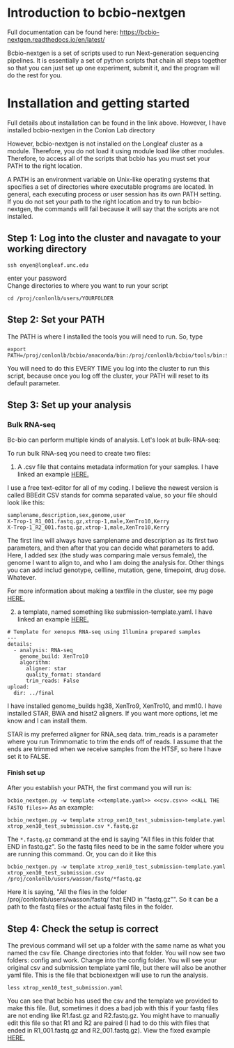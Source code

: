 # Introduction to bcbio-nextgen
Full documentation can be found here:
https://bcbio-nextgen.readthedocs.io/en/latest/

Bcbio-nextgen is a set of scripts used to run Next-generation sequencing pipelines. It is essentially a set of python scripts that chain all steps together so that you can just set up one experiment, submit it, and the program will do the rest for you.

# Installation and getting started
Full details about installation can be found in the link above. However, I have installed bcbio-nextgen in the Conlon Lab directory

However, bcbio-nextgen is not installed on the Longleaf cluster as a module. Therefore, you do not load it using module load like other modules. Therefore, to access all of the scripts that bcbio has you must set your PATH to the right location.

A PATH is an environment variable on Unix-like operating systems that specifies a set of directories where executable programs are located. In general, each executing process or user session has its own PATH setting. If you do not set your path to the right location and try to run bcbio-nextgen, the commands will fail because it will say that the scripts are not installed. 

## Step 1: Log into the cluster and navagate to your working directory
```
ssh onyen@longleaf.unc.edu
```
enter your password
<br>
Change directories to where you want to run your script
```
cd /proj/conlonlb/users/YOURFOLDER
```
## Step 2: Set your PATH
The PATH is where I installed the tools you will need to run. So, type
```
export PATH=/proj/conlonlb/bcbio/anaconda/bin:/proj/conlonlb/bcbio/tools/bin:$PATH
```
You will need to do this EVERY TIME you log into the cluster to run this script, because once you log off the cluster, your PATH will reset to its default parameter. 

## Step 3: Set up your analysis
### Bulk RNA-seq
Bc-bio can perform multiple kinds of analysis. Let's look at bulk-RNA-seq:

To run bulk RNA-seq you need to create two files:
1) A .csv file that contains metadata information for your samples. I have linked an example [HERE.](https://github.com/drlaurenwasson/Compute_Clustering/blob/master/bcbio-nextgen/xtrop_xen10_test_submission.csv)

I use a free text-editor for all of my coding. I believe the newest version is called BBEdit
CSV stands for comma separated value, so your file should look like this:

```
samplename,description,sex,genome,user
X-Trop-1_R1_001.fastq.gz,xtrop-1,male,XenTro10,Kerry
X-Trop-1_R2_001.fastq.gz,xtrop-1,male,XenTro10,Kerry
```

The first line will always have samplename and description as its first two parameters, and then after that you can decide what parameters to add. Here, I added sex (the study was comparing male versus female), the genome I want to align to, and who I am doing the analysis for. Other things you can add includ genotype, cellline, mutation, gene, timepoint, drug dose. Whatever.

For more information about making a textfile in the cluster, see my page [HERE.](https://github.com/drlaurenwasson/Compute_Clustering/blob/master/04-Making%20text%20files%20via%20command%20line.md)

2. a template, named something like submission-template.yaml. I have linked an example [HERE.](https://github.com/drlaurenwasson/Compute_Clustering/blob/master/bcbio-nextgen/xtrop_xen10_test_submission-template.yaml)

```
# Template for xenopus RNA-seq using Illumina prepared samples
---
details:
  - analysis: RNA-seq
    genome_build: XenTro10
    algorithm:
      aligner: star
      quality_format: standard
      trim_reads: False
upload:
  dir: ../final
```

I have installed genome_builds hg38, XenTro9, XenTro10, and mm10. I have installed STAR, BWA and hisat2 aligners. If you want more options, let me know and I can install them. 

STAR is my preferred aligner for RNA_seq data. trim_reads is a parameter where you run Trimmomatic to trim the ends off of reads. I assume that the ends are trimmed when we receive samples from the HTSF, so here I have set it to FALSE. 

#### Finish set up
After you establish your PATH, the first command you will run is: 

```bcbio_nextgen.py -w template <<template.yaml>> <<csv.csv>> <<ALL THE FASTQ files>>```
As an example: 
```
bcbio_nextgen.py -w template xtrop_xen10_test_submission-template.yaml xtrop_xen10_test_submission.csv *.fastq.gz
```
The ```*.fastq.gz``` command at the end is saying "All files in this folder that END in fastq.gz". So the fastq files need to be in the same folder where you are running this command. Or, you can do it like this 

```
bcbio_nextgen.py -w template xtrop_xen10_test_submission-template.yaml xtrop_xen10_test_submission.csv /proj/conlonlb/users/wasson/fastq/*fastq.gz
```
Here it is saying, "All the files in the folder /proj/conlonlb/users/wasson/fastq/ that END in "fastq.gz"". So it can be a path to the fastq files or the actual fastq files in the folder. 

## Step 4: Check the setup is correct
The previous command will set up a folder with the same name as what you named the csv file. Change directories into that folder. You will now see two folders: config and work.
Change into the config folder. You will see your original csv and submission template yaml file, but there will also be another yaml file. This is the file that bcbionextgen will use to run the analysis.

```
less xtrop_xen10_test_submission.yaml
```

You can see that bcbio has used the csv and the template we provided to make this file. But, sometimes it does a bad job with this if your fastq files are not ending like R1.fast.gz and R2.fastq.gz. You might have to manually edit this file so that R1 and R2 are paired (I had to do this with files that ended in R1_001.fastq.gz and R2_001.fastq.gz). View the fixed example [HERE.](https://github.com/drlaurenwasson/Compute_Clustering/blob/master/bcbio-nextgen/xtrop_xen10_test_submission.yaml)

